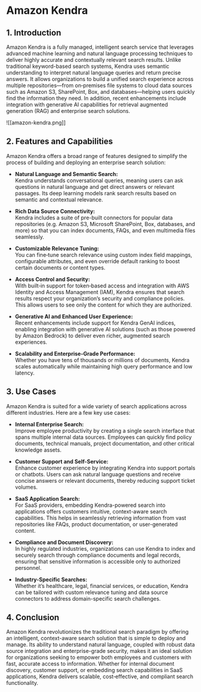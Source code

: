 # Amazon Kendra

## 1. Introduction

Amazon Kendra is a fully managed, intelligent search service that leverages advanced machine learning and natural language processing techniques to deliver highly accurate and contextually relevant search results. Unlike traditional keyword-based search systems, Kendra uses semantic understanding to interpret natural language queries and return precise answers. It allows organizations to build a unified search experience across multiple repositories—from on‑premises file systems to cloud data sources such as Amazon S3, SharePoint, Box, and databases—helping users quickly find the information they need. In addition, recent enhancements include integration with generative AI capabilities for retrieval augmented generation (RAG) and enterprise search solutions.  

![[amazon-kendra.png]]

## 2. Features and Capabilities

Amazon Kendra offers a broad range of features designed to simplify the process of building and deploying an enterprise search solution:

- **Natural Language and Semantic Search:**  
    Kendra understands conversational queries, meaning users can ask questions in natural language and get direct answers or relevant passages. Its deep learning models rank search results based on semantic and contextual relevance.  
    
- **Rich Data Source Connectivity:**  
    Kendra includes a suite of pre-built connectors for popular data repositories (e.g. Amazon S3, Microsoft SharePoint, Box, databases, and more) so that you can index documents, FAQs, and even multimedia files seamlessly.  
    
- **Customizable Relevance Tuning:**  
    You can fine‑tune search relevance using custom index field mappings, configurable attributes, and even override default ranking to boost certain documents or content types.
    
- **Access Control and Security:**  
    With built‑in support for token‑based access and integration with AWS Identity and Access Management (IAM), Kendra ensures that search results respect your organization’s security and compliance policies. This allows users to see only the content for which they are authorized.  
    
- **Generative AI and Enhanced User Experience:**  
    Recent enhancements include support for Kendra GenAI indices, enabling integration with generative AI solutions (such as those powered by Amazon Bedrock) to deliver even richer, augmented search experiences.
    
- **Scalability and Enterprise-Grade Performance:**  
    Whether you have tens of thousands or millions of documents, Kendra scales automatically while maintaining high query performance and low latency.

## 3. Use Cases

Amazon Kendra is suited for a wide variety of search applications across different industries. Here are a few key use cases:

- **Internal Enterprise Search:**  
    Improve employee productivity by creating a single search interface that spans multiple internal data sources. Employees can quickly find policy documents, technical manuals, project documentation, and other critical knowledge assets.
    
- **Customer Support and Self-Service:**  
    Enhance customer experience by integrating Kendra into support portals or chatbots. Users can ask natural language questions and receive concise answers or relevant documents, thereby reducing support ticket volumes.
    
- **SaaS Application Search:**  
    For SaaS providers, embedding Kendra-powered search into applications offers customers intuitive, context-aware search capabilities. This helps in seamlessly retrieving information from vast repositories like FAQs, product documentation, or user-generated content.
    
- **Compliance and Document Discovery:**  
    In highly regulated industries, organizations can use Kendra to index and securely search through compliance documents and legal records, ensuring that sensitive information is accessible only to authorized personnel.
    
- **Industry-Specific Searches:**  
    Whether it’s healthcare, legal, financial services, or education, Kendra can be tailored with custom relevance tuning and data source connectors to address domain-specific search challenges.

## 4. Conclusion

Amazon Kendra revolutionizes the traditional search paradigm by offering an intelligent, context-aware search solution that is simple to deploy and manage. Its ability to understand natural language, coupled with robust data source integration and enterprise-grade security, makes it an ideal solution for organizations seeking to empower both employees and customers with fast, accurate access to information. Whether for internal document discovery, customer support, or embedding search capabilities in SaaS applications, Kendra delivers scalable, cost‑effective, and compliant search functionality. 